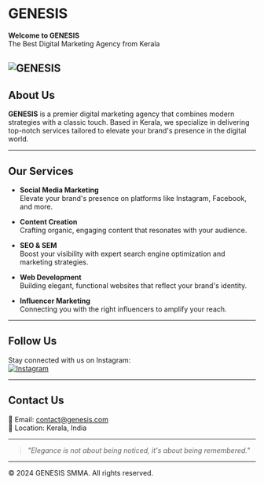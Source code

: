 # GENESIS

**Welcome to GENESIS**  
The Best Digital Marketing Agency from Kerala

 <!-- Add your agency's banner image -->
![GENESIS](https://via.placeholder.com/728x180/333333/8B0000?text=GENESIS+SMMA&font=lobster)
---

## About Us

**GENESIS** is a premier digital marketing agency that combines modern strategies with a classic touch. Based in Kerala, we specialize in delivering top-notch services tailored to elevate your brand's presence in the digital world.

---

## Our Services

- **Social Media Marketing**  
  Elevate your brand's presence on platforms like Instagram, Facebook, and more.

- **Content Creation**  
  Crafting organic, engaging content that resonates with your audience.

- **SEO & SEM**  
  Boost your visibility with expert search engine optimization and marketing strategies.

- **Web Development**  
  Building elegant, functional websites that reflect your brand's identity.

- **Influencer Marketing**  
  Connecting you with the right influencers to amplify your reach.

---

## Follow Us

Stay connected with us on Instagram:  
[![Instagram](https://img.shields.io/badge/Instagram-@genesis.smma-red?style=for-the-badge&logo=instagram)](https://www.instagram.com/genesis.smma/)

---

## Contact Us

📧 Email: contact@genesis.com  
📍 Location: Kerala, India

---

> *"Elegance is not about being noticed, it's about being remembered."*

---

© 2024 GENESIS SMMA. All rights reserved.
